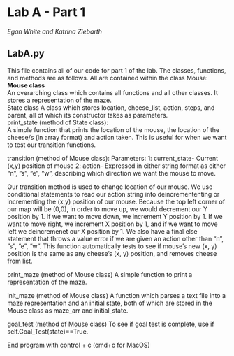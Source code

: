 # Lab A - Part 1  
*Egan White and Katrina Ziebarth*  
## LabA.py  
This file contains all of our code for part 1 of the lab. The classes, functions, and methods are as follows. All are contained within the class Mouse:  
**Mouse class**  
	An overarching class which contains all functions and all other classes. It stores a representation of the maze.  
State class
	A class which stores location, cheese_list, action, steps, and parent, all of which its constructor takes as parameters.  
print_state (method of State class):  
	A simple function that prints the location of the mouse, the location of the cheese/s (in array format) and action taken. This is useful for when we want to test our transition functions.  

transition (method of Mouse class):
Parameters:
1: current_state- Current (x,y) position of mouse
2: action- Expressed in either string format as either “n”, ”s”, “e”, “w”, describing which direction we want the mouse to move.

Our transition method is used to change location of our mouse. We use conditional statements to read our action string into deincremententing or incrementing the (x,y) position of our mouse. Because the top left corner of our map will be (0,0), in order to move up, we would decrement our Y position by 1. If we want to move down, we increment Y position by 1. If we want to move right, we increment X position by 1, and if we want to move left we deincremenet our X position by 1. We also have a final else statement that throws a value error if we are given an action other than “n”, ”s”, “e”, “w”. This function automatically tests to see if mouse’s new (x, y) position is the same as any cheese’s (x, y) position, and removes cheese from list.

print_maze (method of Mouse class)
	A simple function to print a representation of the maze.

init_maze (method of Mouse class)
	A function which parses a text file into a maze representation and an initial state, both of which are stored in the Mouse class as maze_arr and initial_state.

goal_test (method of Mouse class)
	To see if goal test is complete, use if self.Goal_Test(state)==True.

End program with control + c (cmd+c for MacOS)